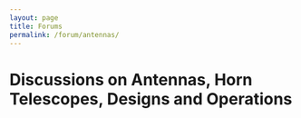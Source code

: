 ```yaml
---
layout: page
title: Forums
permalink: /forum/antennas/
---
```


# Discussions on Antennas, Horn Telescopes, Designs and Operations

<script src="https://utteranc.es/client.js"
        repo="WVURAIL/dspira-lessons"
        issue-term="pathname"
        theme="github-light"
        crossorigin="anonymous"
        async>
</script>
